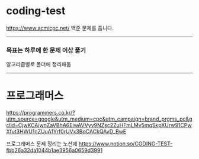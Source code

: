 # coding-test

https://www.acmicpc.net/
백준 문제를 풉니다.

---

### 목표는 하루에 한 문제 이상 풀기
알고리즘별로 폴더에 정리해둠

---

# 프로그래머스

https://programmers.co.kr/?utm_source=google&utm_medium=cpc&utm_campaign=brand_prgms_pc&gclid=CjwKCAjwnZaVBhA6EiwAVVyv9NZsc2ZuHFmLMv5mqSkpXUrw91CPwXfut3HWU1nZUuA1Yrf0rUVx3BoCACkQAvD_BwE

프로그래머스 문제 정리는 노션에
https://www.notion.so/CODING-TEST-fbb26a32da1044b1ae3956a0659d3991
